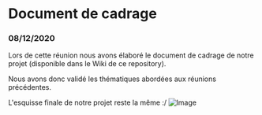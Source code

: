 # Document de cadrage
### 08/12/2020

Lors de cette réunion nous avons élaboré le document de cadrage de notre projet
(disponible dans le Wiki de ce repository).

Nous avons donc validé les thématiques abordées aux réunions précédentes.

L'esquisse finale de notre projet reste la même :/
![Image](https://github.com/ev07/e-waste.dataviz/Avancement/visuDVgeneral.jpg)
